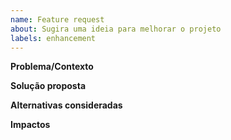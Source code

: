 ```yaml
---
name: Feature request
about: Sugira uma ideia para melhorar o projeto
labels: enhancement
---
```


**Problema/Contexto**

**Solução proposta**

**Alternativas consideradas**

**Impactos**
